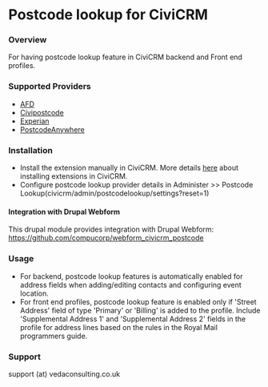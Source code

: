 # Postcode lookup for CiviCRM #

### Overview ###

For having postcode lookup feature in CiviCRM backend and Front end profiles.

### Supported Providers ###

* [AFD](http://www.afd.co.uk)
* [Civipostcode](http://civipostcode.com/)
* [Experian](http://www.qas.co.uk)
* [PostcodeAnywhere](http://www.postcodeanywhere.co.uk/)

### Installation ###

* Install the extension manually in CiviCRM. More details [here](http://wiki.civicrm.org/confluence/display/CRMDOC/Extensions#Extensions-Installinganewextension) about installing extensions in CiviCRM.
* Configure postcode lookup provider details in Administer >> Postcode Lookup(civicrm/admin/postcodelookup/settings?reset=1)

#### Integration with Drupal Webform
This drupal module provides integration with Drupal Webform: https://github.com/compucorp/webform_civicrm_postcode

### Usage ###

* For backend, postcode lookup features is automatically enabled for address fields when adding/editing contacts and configuring event location.
* For front end profiles, postcode lookup feature is enabled only if 'Street Address' field of type 'Primary' or 'Billing' is added to the profile. Include 'Supplemental Address 1' and 'Supplemental Address 2' fields in the profile for address lines based on the rules in the Royal Mail programmers guide.

### Support ###

support (at) vedaconsulting.co.uk
